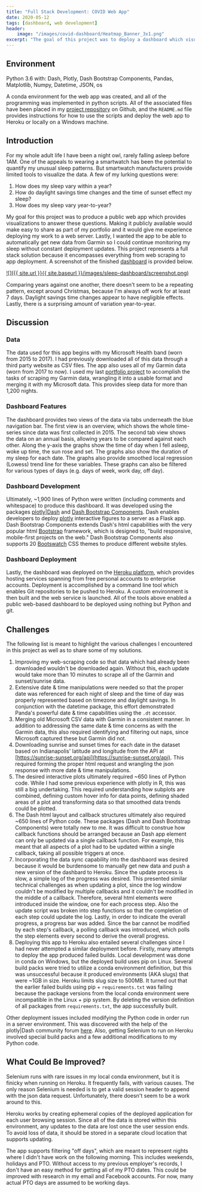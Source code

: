 ```yaml
---
title: "Full Stack Development: COVID Web App"
date: 2020-05-12
tags: [dashboard, web development]
header:
    image: "/images/covid-dashboard/Heatmap_Banner_3x1.png"
excerpt: "The goal of this project was to deploy a dashboard which visualizes Johns Hopkins data for worldwide COVID-19 infections, providing a lot of a customization for how the user wants to view the data."
---
```


## Environment
Python 3.6 with: Dash, Plotly, Dash Bootstrap Components, Pandas, Matplotlib, Numpy, Datetime, JSON, os

A conda environment for the web app was created, and all of the programming was implemented in python scripts.  All of the associated files have been placed in my [project repository](https://github.com/buckeye17/sleepwithdash) on Github, and the `README.md` file provides instructions for how to use the scripts and deploy the web app to Heroku or locally on a Windows machine.

## Introduction
For my whole adult life I have been a night owl, rarely falling asleep before 1AM.  One of the appeals to wearing a smartwatch has been the potential to quantify my unusual sleep patterns.  But smartwatch manufacturers provide limited tools to visualize the data.  A few of my lurking questions were:
1. How does my sleep vary within a year?
2. How do daylight savings time changes and the time of sunset effect my sleep?
3. How does my sleep vary year-to-year?

My goal for this project was to produce a public web app which provides visualizations to answer these questions.  Making it publicly available would make easy to share as part of my portfolio and it would give me experience deploying my work to a web server.  Lastly, I wanted the app to be able to automatically get new data from Garmin so I could continue monitoring my sleep without constant deployment updates.  This project represents a full stack solution because it encompasses everything from web scraping to app deployment.  A screenshot of the finished [dashboard](https://sleepwithdash.herokuapp.com/) is provided below.

[![]({{ site.url }}{{ site.baseurl }}/images/sleep-dashboard/screenshot.png)](https://sleepwithdash.herokuapp.com/)

Comparing years against one another, there doesn't seem to be a repeating pattern, except around Christmas, because I'm always off work for at least 7 days.  Daylight savings time changes appear to have negligible effects.  Lastly, there is a surprising amount of variation year-to-year.

## Discussion
### Data
The data used for this app begins with my Microsoft Health band (worn from 2015 to 2017).  I had previously downloaded all of this data through a third party website as CSV files.  The app also uses all of my Garmin data (worn from 2017 to now).  I used my last [portfolio project](https://buckeye17.github.io/Scraping-Garmin/) to accomplish the tasks of scraping my Garmin data, wrangling it into a usable format and merging it with my Microsoft data.  This provides sleep data for more than 1,200 nights.

### Dashboard Features
The dashboard provides two views of the data via tabs underneath the blue navigation bar.  The first view is an overview, which shows the whole time-series since data was first collected in 2015.  The second tab view shows the data on an annual basis, allowing years to be compared against each other.  Along the y-axis the graphs show the time of day when I fell asleep, woke up time, the sun rose and set.  The graphs also show the duration of my sleep for each date.  The graphs also provide smoothed local regression (Lowess) trend line for these variables. These graphs can also be filtered for various types of days (e.g. days of week, work day, off day).

### Dashboard Development
Ultimately, ~1,900 lines of Python were written (including comments and whitespace) to produce this dashboard.  It was developed using the packages [plotly\|Dash](https://plot.ly/dash/) and [Dash Bootstrap Components](https://dash-bootstrap-components.opensource.faculty.ai/).  Dash enables developers to deploy [plotly](https://plot.ly/python/) interactive figures to a server as a Flask app.  Dash Bootstrap Components extends Dash's html capabilities with the very popular html [Bootstrap](https://getbootstrap.com/) framework, which is designed to, "build responsive, mobile-first projects on the web."  Dash Bootstrap Components also supports 20 [Bootswatch](https://bootswatch.com/) CSS themes to produce different website styles.

### Dashboard Deployment
Lastly, the dashboard was deployed on the [Heroku platform](https://www.heroku.com/), which provides hosting services spanning from free personal accounts to enterprise accounts.  Deployment is accomplished by a command line tool which enables Git repositories to be pushed to Heroku.  A custom environment is then built and the web service is launched.  All of the tools above enabled a public web-based dashboard to be deployed using nothing but Python and git.

## Challenges
The following list is meant to highlight the various challenges I encountered in this project as well as to share some of my solutions.
1. Improving my web-scraping code so that data which had already been downloaded wouldn't be downloaded again.  Without this, each update would take more than 10 minutes to scrape all of the Garmin and sunset/sunrise data.
2. Extensive date & time manipulations were needed so that the proper date was referenced for each night of sleep and the time of day was properly represented based on timezone and daylight savings.  In conjunction with the datetime package, this effort demonstrated Panda's powerful date & time capabilities using the `.dt` accessor.
3. Merging old Microsoft CSV data with Garmin in a consistent manner.  In addition to addressing the same date & time concerns as with the Garmin data, this also required identifying and filtering out naps, since Microsoft captured these but Garmin did not.
4. Downloading sunrise and sunset times for each date in the dataset based on Indianapolis' latitude and longitude from the API at [https://sunrise-sunset.org/api](https://sunrise-sunset.org/api).  This required forming the proper html request and wrangling the json response with more date & time manipulations.
5. The desired interactive plots ultimately required ~650 lines of Python code.  While I had some previous experience with plotly in R, this was still a big undertaking.  This required understanding how subplots are combined, defining custom hover info for data points, defining shaded areas of a plot and transforming data so that smoothed data trends could be plotted.
6. The Dash html layout and callback structures ultimately also required ~650 lines of Python code.  These packages (Dash and Dash Bootstrap Components) were totally new to me. It was difficult to construe how callback functions should be arranged because an Dash app element can only be updated via a single callback function.  For example, this meant that all aspects of a plot had to be updated within a single callback, taking all possible triggers at once.
7. Incorporating the data sync capability into the dashbaord was desired because it would be burdensome to manually get new data and push a new version of the dashbard to Heroku.  Since the update process is slow, a simple log of the progress was desired.  This presented similar technical challenges as when updating a plot, since the log window couldn't be modified by multiple callbacks and it couldn't be modified in the middle of a callback.  Therefore, several html elements were introduced inside the window, one for each process step.  Also the update script was broken into step functions so that the completion of each step could update the log.  Lastly, in order to indicate the overall progress, a progress bar was added.  Since the bar cannot be modified by each step's callback, a polling callback was introduced, which polls the step elements every second to derive the overall progress.
8. Deploying this app to Heroku also entailed several challenges since I had never attempted a similar deployment before.  Firstly, many attempts to deploy the app produced failed builds.  Local development was done in conda on Windows, but the deployed build uses pip on Linux.  Several build packs were tried to utilize a conda environment definition, but this was unsuccessful because it produced environments (AKA slugs) that were ~1GB in size.  Heroku limits slug size to 500MB.  It turned out that the earlier failed builds using pip + `requirements.txt` was failing because the package versions from the local conda environment were incompatible in the Linux + pip system.  By deleting the version definition of all packages from `requirements.txt`, the app successfully built.

Other deployment issues included modifying the Python code in order run in a server environment.  This was discovered with the help of the plotly\|Dash community forum [here](https://community.plot.ly/t/deploying-dash-to-heroku/33022/12).  Also, getting Selenium to run on Heroku involved special build packs and a few additional modifications to my Python code.

## What Could Be Improved?
Selenium runs with rare issues in my local conda environment, but it is finicky when running on Heroku.  It frequently fails, with various causes.  The only reason Selenium is needed is to get a valid session header to append with the json data request.  Unfortunately, there doesn't seem to be a work around to this.

Heroku works by creating ephemeral copies of the deployed application for each user browsing session.  Since all of the data is stored within this environment, any updates to the data are lost once the user session ends.  To avoid loss of data, it should be stored in a separate cloud location that supports updating.

The app supports filtering "off days", which are meant to represent nights where I didn't have work on the following morning.  This includes weekends, holidays and PTO.  Without access to my previous employer's records, I don't have an easy method for getting all of my PTO dates.  This could be improved with research in my email and Facebook accounts.  For now, many actual PTO days are assumed to be working days.